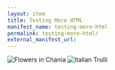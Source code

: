 ```yaml
---
layout: item
title: Testing More HTML
manifest_name: testing-more-html
permalink: testing-more-html/
external_manifest_url: 
---
```

<!-- Add an essay or interpretive material below this line,
using HTML or markdown.  Do not modify this file above this line -->
<img src="img_chania.jpg" alt="Flowers in Chania">
<img src="pic_trulli.jpg" alt="Italian Trulli">
